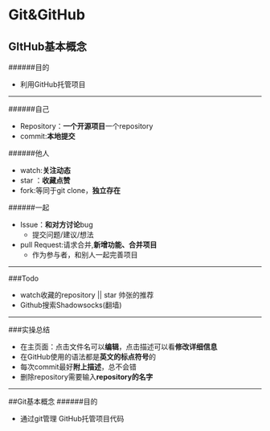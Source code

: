 # Git&GitHub

## GItHub基本概念
######目的
- 利用GitHub托管项目

---
######自己

- Repository：**一个开源项目**一个repository
- commit:**本地提交**


######他人

- watch:**关注动态**
- star ：**收藏点赞**
- fork:等同于git clone，**独立存在**

######一起

- Issue：**和对方讨论**bug
	- 提交问题/建议/想法
- pull Request:请求合并,**新增功能、合并项目**
	- 作为参与者，和别人一起完善项目
	
---
###Todo

- watch收藏的repository || star 帅张的推荐
- Github搜索Shadowsocks(翻墙)

---
###实操总结

- 在主页面：点击文件名可以**编辑**，点击描述可以看**修改详细信息**
- 在GitHub使用的语法都是**英文的标点符号**的
- 每次commit最好**附上描述**，总不会错
- 删除repository需要输入**repository的名字**

---
##Git基本概念
######目的
- 通过git管理 GitHub托管项目代码
